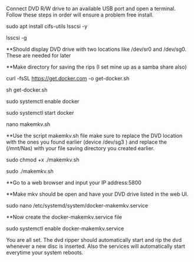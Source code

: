Connect DVD R/W drive to an available USB port and open a terminal. Follow these steps in order will ensure a problem free install. 


sudo apt install cifs-utils lsscsi -y 

lsscsi -g

**Should display DVD drive with two locations like /dev/sr0  and /dev/sg0.  These are needed for later

**Make directory for saving the rips (I set mine up as a samba share also) 

curl -fsSL https://get.docker.com -o get-docker.sh 

sh get-docker.sh 

sudo systemctl enable docker 

sudo systemctl start docker 

nano makemkv.sh 

**Use the script makemkv.sh file make sure to replace the DVD location with the ones you found earlier (device /dev/sg3 \) and replace the (/mnt/Nas) with your file saving directory you created earlier. 

sudo chmod +x ./makemkv.sh 

sudo ./makemkv.sh 

**Go to a web browser and input your IP address:5800 

**Make mkv should be open and have your DVD drive listed in the web UI. 

sudo nano /etc/systemd/system/docker-makemkv.service 

**Now create the docker-makemkv.service file

sudo systemctl enable docker-makemkv.service 

You are all set. The dvd ripper should automatically start and rip the dvd whenever a new disc is inserted. Also the services will automatically start everytime your system reboots.
